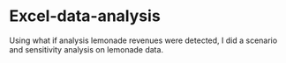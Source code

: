 # Excel-data-analysis
Using what if analysis lemonade revenues were detected, I did a scenario and sensitivity analysis on lemonade data.
